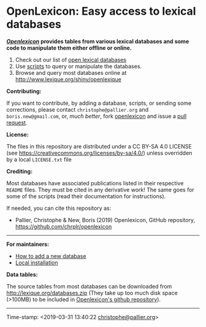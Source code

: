# OpenLexicon: Easy access to lexical databases


**_[Openlexicon](https://chrplr.github.io/openlexicon)_ provides tables from various lexical databases and some code to manipulate them either offline or online.**

1. Check out our list of [open lexical databases](databases/README.md)
2. Use [scripts](scripts/README.md) to query or manipulate the databases.
3. Browse and query most databases online at <http://www.lexique.org/shiny/openlexique>

**Contributing:**

If you want to contribute, by adding a database, scripts, or sending some corrections, please contact `christophe@pallier.org` and `boris.new@gmail.com`, or, _much better_, fork [openlexicon](https://github.com/chrplr/openlexicon) and issue a [pull request](https://help.github.com/en/articles/creating-a-pull-request-from-a-fork). 

**License:**

The files in this repository are distributed under a CC BY-SA 4.0 LICENSE
(see <https://creativecommons.org/licenses/by-sa/4.0/>) unless overridden by a local `LICENSE.txt` file


**Crediting:**

Most databases have associated publications listed in their respective `README` files. They must be cited in any derivative work! The same goes for some of the scripts (read their documentation for instructions). 

If needed, you can cite this repository as:

* Pallier, Christophe & New, Boris (2019) Openlexicon, GitHub repository, <https://github.com/chrplr/openlexicon>


--- 

**For maintainers:**

- [How to add a new database](README-how-to-install-a-new-database.md)
- [Local installation](README-Install.md)


**Data tables:** 

The source tables from most databases can be downloaded from <http://lexique.org/databases.zip> (They take up too much disk space (>100MB) to be included in [Openlexicon's github repository](https://github.com/chrplr/openlexicon)).


---

Time-stamp: <2019-03-31 13:40:22 christophe@pallier.org>



